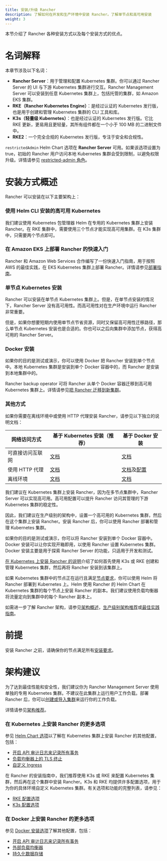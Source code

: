 ```yaml
---
title: 安装/升级 Rancher
description: 了解如何在开发和生产环境中安装 Rancher。了解单节点和高可用安装
weight: 3
---
```


本节介绍了 Rancher 各种安装方式以及每个安装方式的优点。

# 名词解释

本章节涉及以下名词：

- **Rancher Server**：用于管理和配置 Kubernetes 集群。你可以通过 Rancher Server 的 UI 与下游 Kubernetes 集群进行交互。Rancher Management Server 可以安装到任意 Kubernetes 集群上，包括托管的集群，如 Amazon EKS 集群。
- **RKE（Rancher Kubernetes Engine）**：是经过认证的 Kubernetes 发行版，也是用于创建和管理 Kubernetes 集群的 CLI 工具和库。
- **K3s（轻量级 Kubernetes）**：也是经过认证的 Kubernetes 发行版。它比 RKE 更新，更易用且更轻量，其所有组件都在一个小于 100 MB 的二进制文件中。
- **RKE2**：一个完全合规的 Kubernetes 发行版，专注于安全和合规性。

`restrictedAdmin` Helm Chart 选项在 **Rancher Server** 可用。如果该选项设置为 true，初始的 Rancher 用户访问本地 Kubernetes 集群会受到限制，以避免权限升级。详情请参见 [restricted-admin 角色]({{<baseurl>}}/rancher/v2.6/en/admin-settings/rbac/global-permissions/#restricted-admin)。

# 安装方式概述

Rancher 可以安装在以下主要架构上：

### 使用 Helm CLI 安装的高可用 Kubernetes

我们建议使用 Kubernetes 包管理器 Helm 在专用的 Kubernetes 集群上安装 Rancher。在 RKE 集群中，需要使用三个节点才能实现高可用集群。在 K3s 集群中，只需要两个节点即可。

### 在 Amazon EKS 上部署 Rancher 的快速入门

Rancher 和 Amazon Web Services 合作编写了一份快速入门指南，用于按照 AWS 的最佳实践，在 EKS Kubernetes 集群上部署 Rancher。详情请参见[部署指南](https://aws-quickstart.github.io/quickstart-eks-rancher/)。

### 单节点 Kubernetes 安装

Rancher 可以安装在单节点 Kubernetes 集群上。但是，在单节点安装的情况下，Rancher Server 没有高可用性。而高可用性对在生产环境中运行 Rancher 非常重要。

但是，如果你想要短期内使用单节点节省资源，同时又保留高可用性迁移路径，那么单节点 Kubernetes 安装也是合适的。你也可以之后向集群中添加节点，获得高可用的 Rancher Server。

### Docker 安装

如果你的目的是测试或演示，你可以使用 Docker 把 Rancher 安装到单个节点中。本地 Kubernetes 集群是安装到单个 Docker 容器中的，而 Rancher 是安装到本地集群中的。

Rancher backup operator 可将 Rancher 从单个 Docker 容器迁移到高可用 Kubernetes 集群上。详情请参见[把 Rancher 迁移到新集群]({{<baseurl>}}/rancher/v2.6/en/backups/migrating-rancher)。

### 其他方式

如果你需要在离线环境中或使用 HTTP 代理安装 Rancher，请参见以下独立的说明文档：

| 网络访问方式 | 基于 Kubernetes 安装（推荐）	 | 基于 Docker 安装 |
| ---------------------------------- | ------------------------------ | ---------- |
| 可直接访问互联网 | [文档]({{<baseurl>}}/rancher/v2.6/en/installation/install-rancher-on-k8s/) | [文档]({{<baseurl>}}/rancher/v2.6/en/installation/other-installation-methods/single-node-docker) |
| 使用 HTTP 代理 | [文档]({{<baseurl>}}/rancher/v2.6/en/installation/other-installation-methods/behind-proxy/) | [文档]({{<baseurl>}}/rancher/v2.6/en/installation/other-installation-methods/single-node-docker)及[配置]({{<baseurl>}}/rancher/v2.6/en/installation/other-installation-methods/single-node-docker/proxy/) |
| 离线环境 | [文档]({{<baseurl>}}/rancher/v2.6/en/installation/other-installation-methods/air-gap) | [文档]({{<baseurl>}}/rancher/v2.6/en/installation/other-installation-methods/air-gap) |

我们建议在 Kubernetes 集群上安装 Rancher，因为在多节点集群中，Rancher Server 可以实现高可用。高可用配置可以提升 Rancher 访问其管理的下游 Kubernetes 集群的稳定性。

因此，我们建议在生产级别的架构中，设置一个高可用的 Kubernetes 集群，然后在这个集群上安装 Rancher。安装 Rancher 后，你可以使用 Rancher 部署和管理 Kubernetes 集群。

如果你的目的是测试或演示，你可以将 Rancher 安装到单个 Docker 容器中。Docker 安装可以让你实现开箱即用，以使用 Rancher 设置 Kubernetes 集群。Docker 安装主要是用于探索 Rancher Server 的功能，只适用于开发和测试。

[在 Kubernetes 上安装 Rancher 的说明]({{<baseurl>}}/rancher/v2.6/en/installation/install-rancher-on-k8s)介绍了如何首先使用 K3s 或 RKE 创建和管理 Kubernetes 集群，然后再将 Rancher 安装到该集群上。

如果 Kubernetes 集群中的节点正在运行且满足[节点要求]({{<baseurl>}}/rancher/v2.6/en/installation/requirements)，你可以使用 Helm 将 Rancher 部署到 Kubernetes 上。Helm 使用 Rancher 的 Helm Chart 在 Kubernetes 集群的每个节点上安装 Rancher 的副本。我们建议使用负载均衡器将流量定向到集群中的每个 Rancher 副本上。

如需进一步了解 Rancher 架构，请参见[架构概述]({{<baseurl>}}/rancher/v2.6/en/overview/architecture)，[生产级别架构推荐]({{<baseurl>}}/rancher/v2.6/en/overview/architecture-recommendations)或[最佳实践指南]({{<baseurl>}}/rancher/v2.6/en/best-practices/rancher-server/deployment-types)。

# 前提
安装 Rancher 之前，请确保你的节点满足所有[安装要求]({{<baseurl>}}/rancher/v2.6/en/installation/requirements/)。

# 架构建议

为了达到最佳性能和安全性，我们建议你为 Rancher Management Server 使用单独的专用 Kubernetes 集群。不建议在此集群上运行用户工作负载。部署 Rancher 后，你可以[创建或导入集群]({{<baseurl>}}/rancher/v2.6/en/cluster-provisioning/)来运行你的工作负载。

详情请参见[架构推荐]({{<baseurl>}}/rancher/v2.6/en/overview/architecture-recommendations)。

### 在 Kubernetes 上安装 Rancher 的更多选项

参见 [Helm Chart 选项]({{<baseurl>}}/rancher/v2.6/en/installation/resources/chart-options/)以了解在 Kubernetes 集群上安装 Rancher 的其他配置，包括：

- [开启 API 审计日志来记录所有事务]({{<baseurl>}}/rancher/v2.6/en/installation/install-rancher-on-k8s/chart-options/#api-audit-log)
- [负载均衡器上的 TLS 终止]({{<baseurl>}}/rancher/v2.6/en/installation/install-rancher-on-k8s/chart-options/#external-tls-termination)
- [自定义 Ingress]({{<baseurl>}}/rancher/v2.6/en/installation/install-rancher-on-k8s/chart-options/#customizing-your-ingress)

在 Rancher 的安装指南中，我们推荐使用 K3s 或 RKE 来配置 Kubernetes 集群，然后再在这个集群中安装 Rancher。K3s 和 RKE 均提供许多配置选项，用于为你的具体环境自定义 Kubernetes 集群。有关选项和功能的完整列表，请参见：

- [RKE 配置选项]({{<baseurl>}}/rke/latest/en/config-options/)
- [K3s 配置选项]({{<baseurl>}}/k3s/latest/en/installation/install-options/)

### 在 Docker 上安装 Rancher 的更多选项

参见 [Docker 安装选项]({{<baseurl>}}/rancher/v2.6/en/installation/other-installation-methods/single-node-docker)了解其他配置，包括：

- [开启 API 审计日志来记录所有事务]({{<baseurl>}}/rancher/v2.6/en/installation/other-installation-methods/single-node-docker/advanced/#api-audit-log)
- [外部负载均衡器]({{<baseurl>}}/rancher/v2.6/en/installation/resources/advanced/single-node-install-external-lb/)
- [持久化数据存储]({{<baseurl>}}/rancher/v2.6/en/installation/other-installation-methods/single-node-docker/advanced/#persistent-data)
